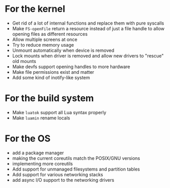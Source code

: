 # For the kernel
- Get rid of a lot of internal functions and replace them with pure syscalls
- Make `FS-openFile` return a resource instead of just a file handle to allow opening files as different resources
- Allow multiple screens at once
- Try to reduce memory usage
- Unmount automatically when device is removed
- Lock mounts when driver is removed and allow new drivers to "rescue" old mounts
- Make devfs support opening handles to more hardware
- Make file permissions exist and matter
- Add some kind of inotify-like system

# For the build system
- Make `luatok` support all Lua syntax properly
- Make `luamin` rename locals

# For the OS
- add a package manager
- making the current coreutils match the POSIX/GNU versions
- implementing more coreutils
- Add support for unmanaged filesystems and partition tables
- Add support for various networking stacks
- add async I/O support to the networking drivers
